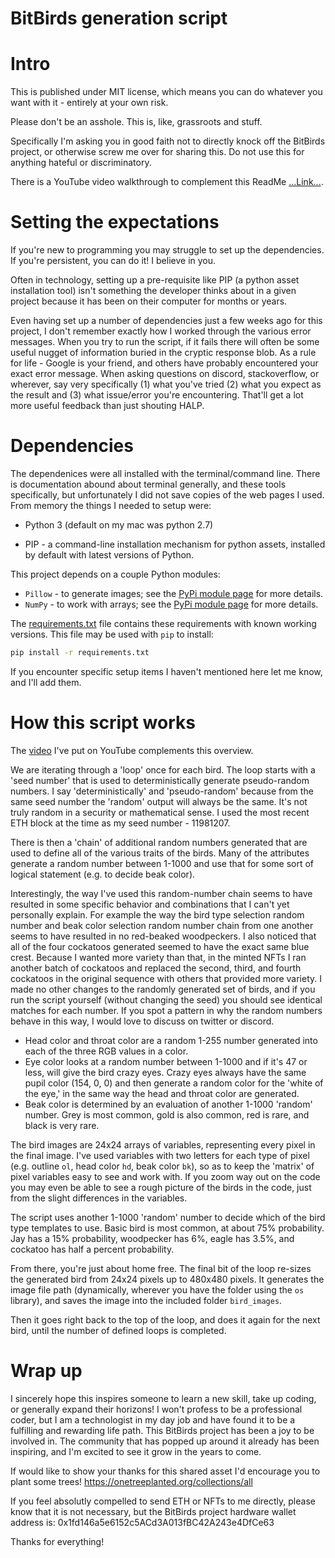 # BitBirds generation script
# Intro
This is published under MIT license, which means you can do whatever you want with it - entirely at your own risk.

Please don't be an asshole. This is, like, grassroots and stuff. 

Specifically I'm asking you in good faith not to directly knock off the BitBirds project, or otherwise screw me over for sharing this. Do not use this for anything hateful or discriminatory.

There is a YouTube video walkthrough to complement this ReadMe [...Link...](https://youtu.be/vTxjLLHncMo).

# Setting the expectations
If you're new to programming you may struggle to set up the dependencies. If you're persistent, you can do it! I believe in you. 

Often in technology, setting up a pre-requisite like PIP (a python asset installation tool) isn't something the developer thinks about in a given project because it has been on their computer for months or years. 

Even having set up a number of dependencies just a few weeks ago for this project, I don't remember exactly how I worked through the various error messages. When you try to run the script, if it fails there will often be some useful nugget of information buried in the cryptic response blob. As a rule for life - Google is your friend, and others have probably encountered your exact error message. When asking questions on discord, stackoverflow, or wherever, say very specifically (1) what you've tried (2) what you expect as the result and (3) what issue/error you're encountering. That'll get a lot more useful feedback than just shouting HALP.

# Dependencies
The dependenices were all installed with the terminal/command line. There is documentation abound about terminal generally, and these tools specifically, but unfortunately I did not save copies of the web pages I used. From memory the things I needed to setup were:

- Python 3 (default on my mac was python 2.7)

- PIP - a command-line installation mechanism for python assets, installed by default with latest versions of Python.

This project depends on a couple Python modules:

- `Pillow` - to generate images; see the [PyPi module page](https://pypi.org/project/Pillow/) for more details.
- `NumPy` - to work with arrays; see the [PyPi module page](https://pypi.org/project/numpy/) for more details.

The [requirements.txt](./requirements.txt) file contains these requirements with known working versions.  This
file may be used with `pip` to install:

```bash
pip install -r requirements.txt
```

If you encounter specific setup items I haven't mentioned here let me know, and I'll add them.

# How this script works
The [video](https://youtu.be/vTxjLLHncMo) I've put on YouTube complements this overview. 

We are iterating through a 'loop' once for each bird. The loop starts with a 'seed number' that is used to deterministically generate pseudo-random numbers. I say 'deterministically' and 'pseudo-random' because from the same seed number the 'random' output will always be the same. It's not truly random in a security or mathematical sense. I used the most recent ETH block at the time as my seed number - 11981207.

There is then a 'chain' of additional random numbers generated that are used to define all of the various traits of the birds. Many of the attributes generate a random number between 1-1000 and use that for some sort of logical statement (e.g. to decide beak color). 

Interestingly, the way I've used this random-number chain seems to have resulted in some specific behavior and combinations that I can't yet personally explain. For example the way the bird type selection random number and beak color selection random number chain from one another seems to have resulted in no red-beaked woodpeckers. I also noticed that all of the four cockatoos generated seemed to have the exact same blue crest. Because I wanted more variety than that, in the minted NFTs I ran another batch of cockatoos and replaced the second, third, and fourth cockatoos in the original sequence with others that provided more variety. I made no other changes to the randomly generated set of birds, and if you run the script yourself (without changing the seed) you should see identical matches for each number. If you spot a pattern in why the random numbers behave in this way, I would love to discuss on twitter or discord.

- Head color and throat color are a random 1-255 number generated into each of the three RGB values in a color.
- Eye color looks at a random number between 1-1000 and if it's 47 or less, will give the bird crazy eyes. Crazy eyes always have the same pupil color (154, 0, 0) and then generate a random color for the 'white of the eye,' in the same way the head and throat color are generated.
- Beak color is determined by an evaluation of another 1-1000 'random' number. Grey is most common, gold is also common, red is rare, and black is very rare.

The bird images are 24x24 arrays of variables, representing every pixel in the final image. I've used variables with two letters for each type of pixel (e.g. outline `ol`, head color `hd`, beak color `bk`), so as to keep the 'matrix' of pixel variables easy to see and work with. If you zoom way out on the code you may even be able to see a rough picture of the birds in the code, just from the slight differences in the variables.

The script uses another 1-1000 'random' number to decide which of the bird type templates to use. Basic bird is most common, at about 75% probability. Jay has a 15% probability, woodpecker has 6%, eagle has 3.5%, and cockatoo has half a percent probability.

From there, you're just about home free. The final bit of the loop re-sizes the generated bird from 24x24 pixels up to 480x480 pixels. It generates the image file path (dynamically, wherever you have the folder using the `os` library), and saves the image into the included folder `bird_images`.

Then it goes right back to the top of the loop, and does it again for the next bird, until the number of defined loops is completed. 

# Wrap up
I sincerely hope this inspires someone to learn a new skill, take up coding, or generally expand their horizons! I won't profess to be a professional coder, but I am a technologist in my day job and have found it to be a fulfilling and rewarding life path.  This BitBirds project has been a joy to be involved in. The community that has popped up around it already has been inspiring, and I'm excited to see it grow in the years to come.

If would like to show your thanks for this shared asset I'd encourage you to plant some trees! https://onetreeplanted.org/collections/all

If you feel absolutly compelled to send ETH or NFTs to me directly, please know that it is not necessary, but the BitBirds project hardware wallet address is: 0x1fd146a5e6152c5ACd3A013fBC42A243e4DfCe63

Thanks for everything!

